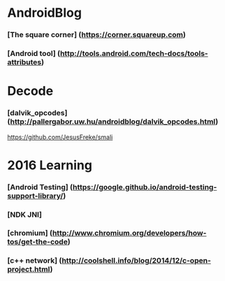 # AndroidBlog
### [The square corner] (https://corner.squareup.com)
### [Android tool] (http://tools.android.com/tech-docs/tools-attributes)

# Decode
### [dalvik_opcodes] (http://pallergabor.uw.hu/androidblog/dalvik_opcodes.html)
https://github.com/JesusFreke/smali

# 2016 Learning
### [Android Testing] (https://google.github.io/android-testing-support-library/)
### [NDK JNI] 
### [chromium] (http://www.chromium.org/developers/how-tos/get-the-code)
### [c++ network] (http://coolshell.info/blog/2014/12/c-open-project.html)
